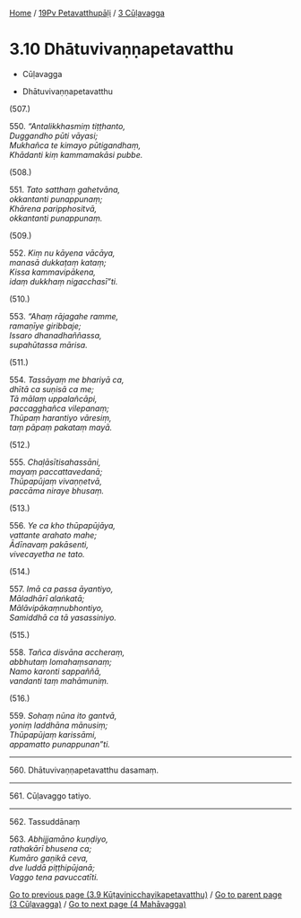 
[Home](/) / [19Pv Petavatthupāḷi](...md) / [3 Cūḷavagga](../19Pv/3.md)

# 3.10 Dhātuvivaṇṇapetavatthu

* Cūḷavagga

* Dhātuvivaṇṇapetavatthu

(507.)

550\. _“Antalikkhasmiṃ tiṭṭhanto,_  
_Duggandho pūti vāyasi;_  
_Mukhañca te kimayo pūtigandhaṃ,_  
_Khādanti kiṃ kammamakāsi pubbe._  


(508.)

551\. _Tato satthaṃ gahetvāna,_  
_okkantanti punappunaṃ;_  
_Khārena paripphositvā,_  
_okkantanti punappunaṃ._  


(509.)

552\. _Kiṃ nu kāyena vācāya,_  
_manasā dukkaṭaṃ kataṃ;_  
_Kissa kammavipākena,_  
_idaṃ dukkhaṃ nigacchasī”ti._  


(510.)

553\. _“Ahaṃ rājagahe ramme,_  
_ramaṇīye giribbaje;_  
_Issaro dhanadhaññassa,_  
_supahūtassa mārisa._  


(511.)

554\. _Tassāyaṃ me bhariyā ca,_  
_dhītā ca suṇisā ca me;_  
_Tā mālaṃ uppalañcāpi,_  
_paccagghañca vilepanaṃ;_  
_Thūpaṃ harantiyo vāresiṃ,_  
_taṃ pāpaṃ pakataṃ mayā._  


(512.)

555\. _Chaḷāsītisahassāni,_  
_mayaṃ paccattavedanā;_  
_Thūpapūjaṃ vivaṇṇetvā,_  
_paccāma niraye bhusaṃ._  


(513.)

556\. _Ye ca kho thūpapūjāya,_  
_vattante arahato mahe;_  
_Ādīnavaṃ pakāsenti,_  
_vivecayetha ne tato._  


(514.)

557\. _Imā ca passa āyantiyo,_  
_Māladhārī alaṅkatā;_  
_Mālāvipākaṃnubhontiyo,_  
_Samiddhā ca tā yasassiniyo._  


(515.)

558\. _Tañca disvāna accheraṃ,_  
_abbhutaṃ lomahaṃsanaṃ;_  
_Namo karonti sappaññā,_  
_vandanti taṃ mahāmuniṃ._  


(516.)

559\. _Sohaṃ nūna ito gantvā,_  
_yoniṃ laddhāna mānusiṃ;_  
_Thūpapūjaṃ karissāmi,_  
_appamatto punappunan”ti._  


---

560\. Dhātuvivaṇṇapetavatthu dasamaṃ.



---

561\. Cūḷavaggo tatiyo.



---

562\. Tassuddānaṃ



563\. _Abhijjamāno kuṇḍiyo,_  
_rathakārī bhusena ca;_  
_Kumāro gaṇikā ceva,_  
_dve luddā piṭṭhipūjanā;_  
_Vaggo tena pavuccatīti._  


[Go to previous page (3.9 Kūṭavinicchayikapetavatthu)](3.9.md) / [Go to parent page (3 Cūḷavagga)](../19Pv/3.md) / [Go to next page (4 Mahāvagga)](../4.md)



